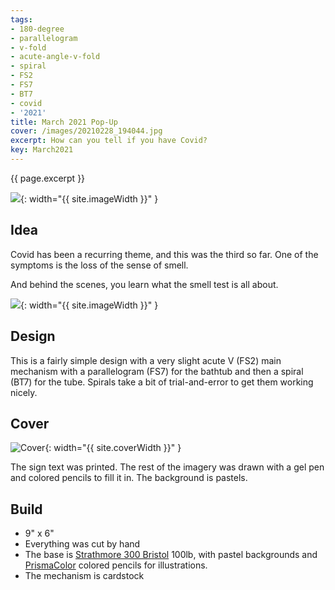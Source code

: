 ```yaml
---
tags:
- 180-degree
- parallelogram
- v-fold
- acute-angle-v-fold
- spiral
- FS2
- FS7
- BT7
- covid
- '2021'
title: March 2021 Pop-Up
cover: /images/20210228_194044.jpg
excerpt: How can you tell if you have Covid?
key: March2021
---
```

{{ page.excerpt }}

![]({{site.baseurl}}/images/20210228_194744_1.gif){: width="{{ site.imageWidth }}" }

## Idea

Covid has been a recurring theme, and this was the third so far. One of the symptoms is the loss of the sense of smell.

And behind the scenes, you learn what the smell test is all about.

![]({{site.baseurl}}/images/20210228_194321.jpg){: width="{{ site.imageWidth }}" }

## Design

This is a fairly simple design with a very slight acute V (FS2) main mechanism with a parallelogram (FS7) for the bathtub and then a spiral (BT7) for the tube. Spirals take a bit of trial-and-error to get them working nicely.

## Cover

![Cover]({{site.baseurl}}{{page.cover}}){: width="{{ site.coverWidth }}" }

The sign text was printed. The rest of the imagery was drawn with a gel pen and colored pencils to fill it in. The background is pastels.

## Build

* 9" x 6"
* Everything was cut by hand
* The base is [Strathmore 300 Bristol](/supplies.html#strathmore-300-bristol) 100lb, with pastel backgrounds and [PrismaColor](/supplies.html#prismacolor-colored-pencils) colored pencils for illustrations.
* The mechanism is cardstock
